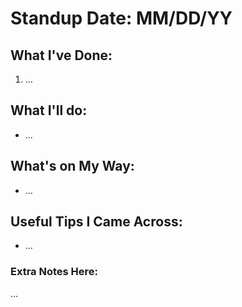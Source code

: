 # Standup Date: MM/DD/YY 

## What I've Done:

1. …

## What I'll do:

- …

## What's on My Way:

- …

## Useful Tips I Came Across:

- …

### Extra Notes Here:

…
